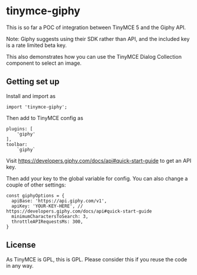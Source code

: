 # tinymce-giphy

This is so far a POC of integration between TinyMCE 5 and the Giphy API.

Note: Giphy suggests using their SDK rather than API, and the included key is a rate limited beta key.

This also demonstrates how you can use the TinyMCE Dialog Collection component to select an image. 

## Getting set up

Install and import as 
```
import 'tinymce-giphy';
```

Then add to TinyMCE config as

```
plugins: [
    'giphy'
],
toolbar:
    `giphy`
```

Visit https://developers.giphy.com/docs/api#quick-start-guide
to get an API key.

Then add your key to the global variable for config.
You can also change a couple of other settings:

```
const giphyOptions = {
  apiBase: 'https://api.giphy.com/v1',
  apiKey: 'YOUR-KEY-HERE', // https://developers.giphy.com/docs/api#quick-start-guide
  minimumCharactersToSearch: 3,
  throttleAPIRequestsMs: 300,
}
```

## License

As TinyMCE is GPL, this is GPL. 
Please consider this if you reuse the code in any way.